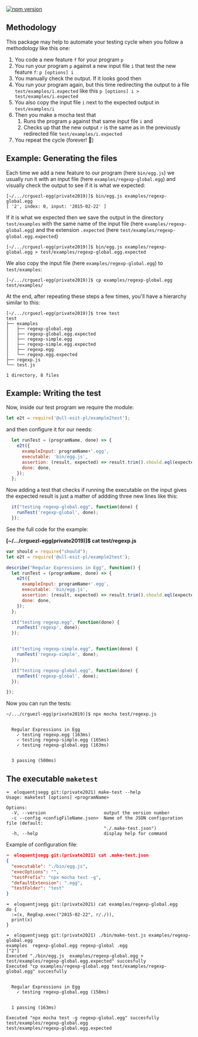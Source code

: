 [![npm version](https://badge.fury.io/js/%40ull-esit-pl%2Fexample2test.svg)](https://badge.fury.io/js/%40ull-esit-pl%2Fexample2test)


## Methodology

This package may help to automate your testing cycle when you follow a methodology like this one:

1. You code a new feature `f` for your program `p`
2. You run your program `p` against a new input file `i` that test the new feature `f`: `p [options] i`
3. You manually check the output. If it looks good then 
4. You run your program again, but this time redirecting the output to a file `test/examples/i.expected` like this `p [options] i > test/examples/i.expected`
5. You also copy the input file `i` next to the expected output in `test/examples/i`
6. Then you make a mocha test that 
    1. Runs the program `p` against that same input file `i` and 
    2. Checks up that the new output `r` is the same as in the previously redirected file  `test/examples/i.expected`
7. You repeat the cycle (forever! :repeat:)


## Example: Generating the files

Each time we add a new feature to our program (here `bin/egg.js`) we usually run it with an input file (here 
`examples/regexp-global.egg`) and visually check the output to see if it is what we expected:

```
[~/.../crguezl-egg(private2019)]$ bin/egg.js examples/regexp-global.egg
[ '2', index: 0, input: '2015-02-22' ]
```

If it is what we expected then we save the output in  the directory `test/examples` with
the same name of the input file (here `examples/regexp-global.egg`) and the extension `.expected`
(here `test/examples/regexp-global.egg.expected`)

```
[~/.../crguezl-egg(private2019)]$ bin/egg.js examples/regexp-global.egg > test/examples/regexp-global.egg.expected
```

We also copy the input file (here `examples/regexp-global.egg`) to `test/examples`:

```
[~/.../crguezl-egg(private2019)]$ cp examples/regexp-global.egg test/examples/
```

At the end, after repeating these steps a few times, you'll have a hierarchy similar to this:

```
[~/.../crguezl-egg(private2019)]$ tree test
test
├── examples
│   ├── regexp-global.egg
│   ├── regexp-global.egg.expected
│   ├── regexp-simple.egg
│   ├── regexp-simple.egg.expected
│   ├── regexp.egg
│   └── regexp.egg.expected
├── regexp.js
└── test.js

1 directory, 8 files
```

## Example: Writing the test

Now, inside our test program we require the module:

```js
let e2t = require('@ull-esit-pl/example2test');
```

and then configure it for our needs:

```js
  let runTest = (programName, done) => {
    e2t({
      exampleInput: programName+'.egg', 
      executable: 'bin/egg.js', 
      assertion: (result, expected) => result.trim().should.eql(expected.trim()),
      done: done, 
    });
  };
``` 

Now adding a test that checks if running the executable on the input gives the expected result is just
a matter of addding three new lines like this:

```js
  it("testing regexp-global.egg", function(done) {
    runTest('regexp-global', done);
  });
```

See the full code for the example:

**[~/.../crguezl-egg(private2019)]$ cat test/regexp.js**

```js
var should = require("should");
let e2t = require('@ull-esit-pl/example2test');

describe("Regular Expressions in Egg", function() {
  let runTest = (programName, done) => {
    e2t({
      exampleInput: programName+'.egg', 
      executable: 'bin/egg.js', 
      assertion: (result, expected) => result.trim().should.eql(expected.trim()),
      done: done, 
    });
  };

  it("testing regexp.egg", function(done) {
    runTest('regexp', done);
  });


  it("testing regexp-simple.egg", function(done) {
    runTest('regexp-simple', done);
  });

  it("testing regexp-global.egg", function(done) {
    runTest('regexp-global', done);
  });

});
```

Now you can run the tests:

```
~/.../crguezl-egg(private2019)]$ npx mocha test/regexp.js 


  Regular Expressions in Egg
    ✓ testing regexp.egg (163ms)
    ✓ testing regexp-simple.egg (165ms)
    ✓ testing regexp-global.egg (163ms)


  3 passing (500ms)
```

## The executable `maketest`

```
➜  eloquentjsegg git:(private2021) make-test --help
Usage: maketest [options] <programName>

Options:
  -V, --version                      output the version number
  -c --config <configFileName.json>  Name of the JSON configuration file (default:
                                     "./.make-test.json")
  -h, --help                         display help for command
```

Example of configuration file:

```json
➜  eloquentjsegg git:(private2021) cat .make-test.json 
{
  "executable": "./bin/egg.js",
  "execOptions": "",
  "testPrefix": "npx mocha test -g",
  "defaultExtension": ".egg",
  "testFolder": "test"
}
```

```
➜  eloquentjsegg git:(private2021) cat examples/regexp-global.egg 
do {
  :=(x, RegExp.exec("2015-02-22", r/./)),
  print(x)
}

➜  eloquentjsegg git:(private2021) ./bin/make-test.js examples/regexp-global.egg
examples  regexp-global.egg regexp-global .egg
["2"]
Executed "./bin/egg.js  examples/regexp-global.egg > test/examples/regexp-global.egg.expected" succesfully
Executed "cp examples/regexp-global.egg test/examples/regexp-global.egg" succesfully


  Regular Expressions in Egg
    ✓ testing regexp-global.egg (158ms)


  1 passing (163ms)

Executed "npx mocha test -g regexp-global.egg" succesfully
test/examples/regexp-global.egg
test/examples/regexp-global.egg.expected
```